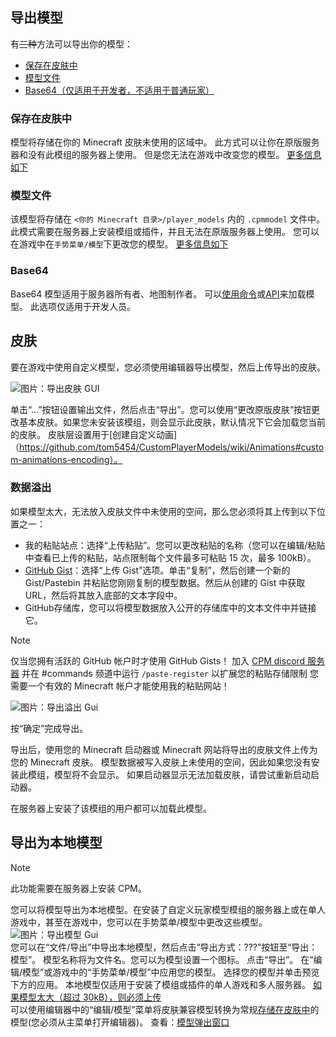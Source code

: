
<a name="exporting-models"/>

## 导出模型

有~~三种~~方法可以导出你的模型：
* [保存在皮肤中](#stored-in-skin)  
* [模型文件](#model-file)  
* [Base64（仅适用于开发者，不适用于普通玩家）](#base64)  


<a name="stored-in-skin"/>

### 保存在皮肤中
模型将存储在你的 Minecraft 皮肤未使用的区域中。
此方式可以让你在原版服务器和没有此模组的服务器上使用。 
但是您无法在游戏中改变您的模型。
[更多信息如下](#skin)


<a name="model-file"/>

### 模型文件
该模型将存储在 `<你的 Minecraft 目录>/player_models` 内的 `.cpmmodel` 文件中。
此模式需要在服务器上安装模组或插件，并且无法在原版服务器上使用。 
您可以在游戏中在`手势菜单/模型`下更改您的模型。
[更多信息如下](#exporting-as-local-model)


<a name="base64"/>

### Base64
Base64 模型适用于服务器所有者、地图制作者。
可以[使用命令](https://github.com/tom5454/CustomPlayerModels/wiki/The--cpm-command-zh-CN#setskin)或[API](https://github.com/tom5454/CustomPlayerModels/wiki/API-documentation-zh-CN#set-model)来加载模型。
此选项仅适用于开发人员。 


<a name="skin"/>

## 皮肤
要在游戏中使用自定义模型，您必须使用编辑器导出模型，然后上传导出的皮肤。

![图片：导出皮肤 GUI](https://github.com/tom5454/CustomPlayerModels/wiki/images/export_gui.png)

单击“...”按钮设置输出文件，然后点击“导出”。您可以使用“更改原版皮肤”按钮更改基本皮肤。如果您未安装该模组，则会显示此皮肤，默认情况下它会加载您当前的皮肤。
皮肤层设置用于[创建自定义动画]（https://github.com/tom5454/CustomPlayerModels/wiki/Animations#custom-animations-encoding）。


<a name="data-overflow"/>

### 数据溢出
如果模型太大，无法放入皮肤文件中未使用的空间，那么您必须将其上传到以下位置之一：
- 我的粘贴站点：选择“上传粘贴”。您可以更改粘贴的名称（您可以在编辑/粘贴中查看已上传的粘贴，站点限制每个文件最多可粘贴 15 次，最多 100kB）。
- [GitHub Gist](https://gist.github.com/)：选择“上传 Gist”选项。单击“复制”，然后创建一个新的 Gist/Pastebin 并粘贴您刚刚复制的模型数据。然后从创建的 Gist 中获取 URL，然后将其放入底部的文本字段中。
- GitHub存储库，您​​可以将模型数据放入公开的存储库中的文本文件中并链接它。

> [!NOTE]
> 仅当您拥有活跃的 GitHub 帐户时才使用 GitHub Gists！
> 加入 [CPM discord 服务器](https://discord.gg/mKyXdEsMZD) 并在 #commands 频道中运行 `/paste-register` 以扩展您的粘贴存储限制
> 您需要一个有效的 Minecraft 帐户才能使用我的粘贴网站！

![图片：导出溢出 Gui](https://github.com/tom5454/CustomPlayerModels/wiki/images/export_overflow_popup.png)

按“确定”完成导出。

导出后，使用您的 Minecraft 启动器或 Minecraft 网站将导出的皮肤文件上传为您的 Minecraft 皮肤。
模型数据被写入皮肤上未使用的空间，因此如果您没有安装此模组，模型将不会显示。
如果启动器显示无法加载皮肤，请尝试重新启动启动器。

在服务器上安装了该模组的用户都可以加载此模型。


<a name="exporting-as-local-model"/>

## 导出为本地模型
> [!NOTE]
> 此功能需要在服务器上安装 CPM。

您可以将模型导出为本地模型。在安装了自定义玩家模型模组的服务器上或在单人游戏中，甚至在游戏中，您可以在手势菜单/模型中更改这些模型。
![图片：导出模型 Gui](https://github.com/tom5454/CustomPlayerModels/wiki/images/export_model.png)  
您可以在“文件/导出”中导出本地模型，然后点击“导出方式：???”按钮至“导出：模型”。
模型名称将为文件名。您可以为模型设置一个图标。
点击“导出”。
在“编辑/模型”或游戏中的“手势菜单/模型”中应用您的模型。
选择您的模型并单击预览下方的应用。
本地模型仅适用于安装了模组或插件的单人游戏和多人服务器。 
[如果模型太大（超过 30kB），则必须上传](#data-overflow)  
可以使用编辑器中的“编辑/模型”菜单将皮肤兼容模型转换为常规[存储在皮肤中](#stored-in-skin)的模型(您必须从主菜单打开编辑器)。
查看：[模型弹出窗口](https://github.com/tom5454/CustomPlayerModels/wiki/Models-Menu-zh-CN#models-popup)  
